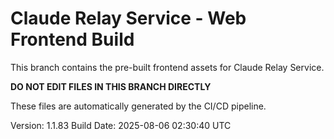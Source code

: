# Claude Relay Service - Web Frontend Build

This branch contains the pre-built frontend assets for Claude Relay Service.

**DO NOT EDIT FILES IN THIS BRANCH DIRECTLY**

These files are automatically generated by the CI/CD pipeline.

Version: 1.1.83
Build Date: 2025-08-06 02:30:40 UTC
